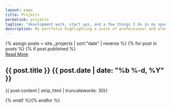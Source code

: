 ```yaml
---
layout: page
title: Projects
permalink: projects
tagline: "development work, start ups, and a few things I do in my spare time..."
description: My portfolio highlighting a suite of professional and elemetary projects.
---
```

<div class="row post-list">
    {% assign posts = site._projects | sort:"date" | reverse %}
    {% for post in posts %} {% if post.published %}
    <div class="col-6 col-md-6 col-sm-6 post-card-col">
        <div style="background: url('{{post.image}}'); background-size: cover"
            class="card">
            <div class="row post-card-col post-card-col-btn">
                <div class="col-4 col-md-4">
                    <a href="{{post.url}}"><div class="post-card-btn">Read More</div></a>
                </div>
            </div>
            <div class="post-card-contents">
                <h2>{{ post.title }} <span>{{ post.date | date: "%b %-d, %Y" }}</span></h2>
                <p>{{ post.content | strip_html | truncatewords: 30}}</p>
            </div>
        </div>
    </div>
    {% endif %}{% endfor %}
</div>